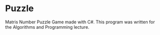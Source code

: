 # Puzzle
Matris Number Puzzle Game made with C#. This program was written for the Algorithms and Programming lecture.
